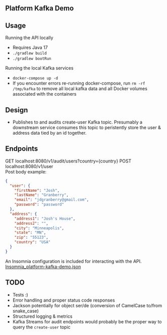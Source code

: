 Platform Kafka Demo
------

## Usage

Running the API locally

* Requires Java 17
* `./gradlew build`
* `./gradlew bootRun`

Running the local Kafka services

* `docker-compose up -d`
* If you encounter errors re-running docker-compose, run `rm -rf /tmp/kafka` to remove all local kafka data and all
  Docker volumes associated with the containers

## Design

* Publishes to and audits create-user Kafka topic. Presumably a downstream service consumes this topic to peristently 
  store the user & address data tied by an id together.

## Endpoints
GET localhost:8080/v1/audit/users?country={country}
POST localhost:8080/v1/user  
Post body example:

```json
{
  "user": {
    "firstName": "Josh",
    "lastName": "Granberry",
    "email": "jdgranberry@gmail.com",
    "password": "password"
  },
  "address": {
    "address1": "Josh's House",
    "address2": "",
    "city": "Minneapolis",
    "state": "MN",
    "zip": "55123",
    "country": "USA"
  }
}
```

An Insomnia configuration is included for interacting with the API.  
[Insomnia_platform-kafka-demo.json](Insomnia_platform-kafka-demo.json)
## TODO

* Tests :)
* Error handling and proper status code responses
* Jackson potentially for object ser/de (conversion of CamelCase to/from snake_case)
* Structured logging & metrics
* Kafka Streams for audit endpoints would probably be the proper way to query the `create-user` topic

